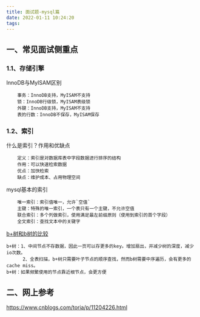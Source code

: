 ```yaml
---
title: 面试题-mysql篇
date: 2022-01-11 10:24:20
tags:
---
```


## 一、常见面试侧重点

### 1.1、存储引擎

InnoDB与MyISAM区别
```
    事务：InnoDB支持，MyISAM不支持
    锁：InnoDB行级锁，MyISAM表级锁
    外键：InnoDB支持，MyISAM不支持
    表的行数：InnoDB不保存，MyISAM保存
```

### 1.2、索引  

什么是索引？作用和优缺点 
```
    定义：索引是对数据库表中字段数据进行排序的结构  
    作用：可以快速检索数据  
    优点：加快检索  
    缺点：维护成本、占用物理空间  
```

mysql基本的索引  
```
    唯一索引：索引值唯一，允许`空值`  
    主键：特殊的唯一索引，一个表只有一个主键，不允许空值  
    联合索引：多个列做索引，使用满足最左前缀原则（使用到索引的首个字段）  
    全文索引：查找文本中的关键字  
```

[b+树和b树的比较](https://stackoverflow.com/questions/870218/what-are-the-differences-between-b-trees-and-b-trees)
```
b+树：1、中间节点不存数据，因此一页可以存更多的key。增加扇出，并减少树的深度，减少io次数。
      2、全表扫描，b+树只需要叶子节点的顺序查找，然而b树需要中序遍历，会有更多的cache miss。
b+树：如果频繁使用的节点靠近根节点，会更方便
```

## 二、网上参考
https://www.cnblogs.com/toria/p/11204226.html
